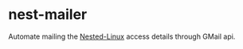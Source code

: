 # nest-mailer
Automate mailing the [Nested-Linux](https://github.com/techgrounds/linux-nester) access details through GMail api.

